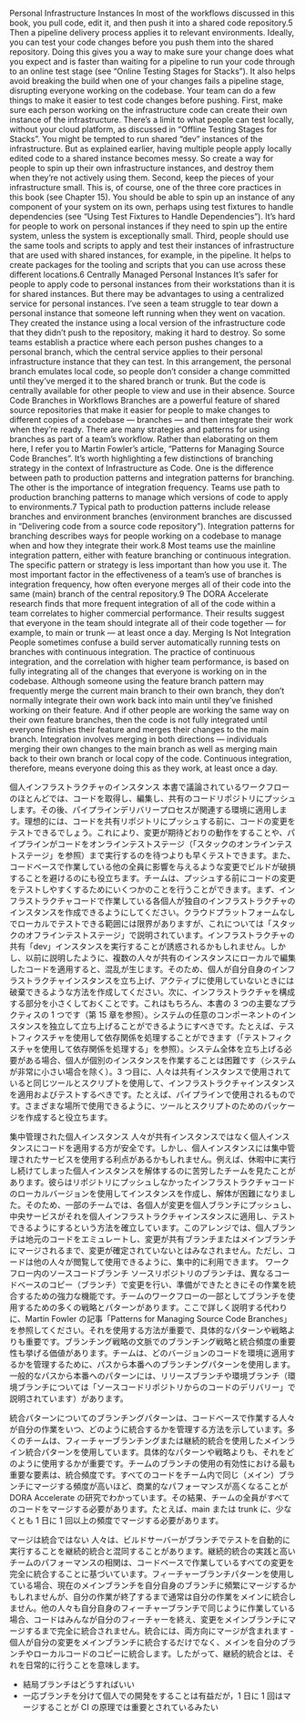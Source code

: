Personal Infrastructure Instances In most of the workflows discussed in this book, you pull code, edit it, and then push it into a shared code repository.5 Then a pipeline delivery process applies it to relevant environments. Ideally, you can test your code changes before you push them into the shared repository. Doing this gives you a way to make sure your change does what you expect and is faster than waiting for a pipeline to run your code through to an online test stage (see “Online Testing Stages for Stacks”). It also helps avoid breaking the build when one of your changes fails a pipeline stage, disrupting everyone working on the codebase. Your team can do a few things to make it easier to test code changes before pushing. First, make sure each person working on the infrastructure code can create their own instance of the infrastructure. There’s a limit to what people can test locally, without your cloud platform, as discussed in “Offline Testing Stages for Stacks”. You might be tempted to run shared “dev” instances of the infrastructure. But as explained earlier, having multiple people apply locally edited code to a shared instance becomes messy. So create a way for people to spin up their own infrastructure instances, and destroy them when they’re not actively using them. Second, keep the pieces of your infrastructure small. This is, of course, one of the three core practices in this book (see Chapter 15). You should be able to spin up an instance of any component of your system on its own, perhaps using test fixtures to handle dependencies (see “Using Test Fixtures to Handle Dependencies”). It’s hard for people to work on personal instances if they need to spin up the entire system, unless the system is exceptionally small. Third, people should use the same tools and scripts to apply and test their instances of infrastructure that are used with shared instances, for example, in the pipeline. It helps to create packages for the tooling and scripts that you can use across these different locations.6
Centrally Managed Personal Instances It’s safer for people to apply code to personal instances from their workstations than it is for shared instances. But there may be advantages to using a centralized service for personal instances. I’ve seen a team struggle to tear down a personal instance that someone left running when they went on vacation. They created the instance using a local version of the infrastructure code that they didn’t push to the repository, making it hard to destroy. So some teams establish a practice where each person pushes changes to a personal branch, which the central service applies to their personal infrastructure instance that they can test. In this arrangement, the personal branch emulates local code, so people don’t consider a change committed until they’ve merged it to the shared branch or trunk. But the code is centrally available for other people to view and use in their absence. Source Code Branches in Workflows Branches are a powerful feature of shared source repositories that make it easier for people to make changes to different copies of a codebase — branches — and then integrate their work when they’re ready. There are many strategies and patterns for using branches as part of a team’s workflow. Rather than elaborating on them here, I refer you to Martin Fowler’s article, “Patterns for Managing Source Code Branches”. It’s worth highlighting a few distinctions of branching strategy in the context of Infrastructure as Code. One is the difference between path to production patterns and integration patterns for branching. The other is the importance of integration frequency. Teams use path to production branching patterns to manage which versions of code to apply to environments.7 Typical path to production patterns include release branches and environment branches (environment branches are discussed in “Delivering code from a source code repository”).
Integration patterns for branching describes ways for people working on a codebase to manage when and how they integrate their work.8 Most teams use the mainline integration pattern, either with feature branching or continuous integration. The specific pattern or strategy is less important than how you use it. The most important factor in the effectiveness of a team’s use of branches is integration frequency, how often everyone merges all of their code into the same (main) branch of the central repository.9 The DORA Accelerate research finds that more frequent integration of all of the code within a team correlates to higher commercial performance. Their results suggest that everyone in the team should integrate all of their code together — for example, to main or trunk — at least once a day. Merging Is Not Integration People sometimes confuse a build server automatically running tests on branches with continuous integration. The practice of continuous integration, and the correlation with higher team performance, is based on fully integrating all of the changes that everyone is working on in the codebase. Although someone using the feature branch pattern may frequently merge the current main branch to their own branch, they don’t normally integrate their own work back into main until they’ve finished working on their feature. And if other people are working the same way on their own feature branches, then the code is not fully integrated until everyone finishes their feature and merges their changes to the main branch. Integration involves merging in both directions — individuals merging their own changes to the main branch as well as merging main back to their own branch or local copy of the code. Continuous integration, therefore, means everyone doing this as they work, at least once a day.

個人インフラストラクチャのインスタンス 本書で議論されているワークフローのほとんどでは、コードを取得し、編集し、共有のコードリポジトリにプッシュします。その後、パイプラインデリバリープロセスが関連する環境に適用します。理想的には、コードを共有リポジトリにプッシュする前に、コードの変更をテストできるでしょう。これにより、変更が期待どおりの動作をすることや、パイプラインがコードをオンラインテストステージ（「スタックのオンラインテストステージ」を参照）まで実行するのを待つよりも早くテストできます。また、コードベースで作業している他の全員に影響を与えるような変更でビルドが破損することを避けるのにも役立ちます。チームは、プッシュする前にコードの変更をテストしやすくするためにいくつかのことを行うことができます。まず、インフラストラクチャコードで作業している各個人が独自のインフラストラクチャのインスタンスを作成できるようにしてください。クラウドプラットフォームなしでローカルでテストできる範囲には限界がありますが、これについては「スタックのオフラインテストステージ」で説明されています。インフラストラクチャの共有「dev」インスタンスを実行することが誘惑されるかもしれません。しかし、以前に説明したように、複数の人々が共有のインスタンスにローカルで編集したコードを適用すると、混乱が生じます。そのため、個人が自分自身のインフラストラクチャインスタンスを立ち上げ、アクティブに使用していないときには破棄できるような方法を作成してください。次に、インフラストラクチャを構成する部分を小さくしておくことです。これはもちろん、本書の 3 つの主要なプラクティスの 1 つです（第 15 章を参照）。システムの任意のコンポーネントのインスタンスを独立して立ち上げることができるようにすべきです。たとえば、テストフィクスチャを使用して依存関係を処理することができます（「テストフィクスチャを使用して依存関係を処理する」を参照）。システム全体を立ち上げる必要がある場合、個人が個別のインスタンスを作業することは困難です（システムが非常に小さい場合を除く）。3 つ目に、人々は共有インスタンスで使用されていると同じツールとスクリプトを使用して、インフラストラクチャインスタンスを適用およびテストするべきです。たとえば、パイプラインで使用されるものです。さまざまな場所で使用できるように、ツールとスクリプトのためのパッケージを作成すると役立ちます。

集中管理された個人インスタンス 人々が共有インスタンスではなく個人インスタンスにコードを適用する方が安全です。しかし、個人インスタンスには集中管理されたサービスを使用する利点があるかもしれません。例えば、休暇中に実行し続けてしまった個人インスタンスを解体するのに苦労したチームを見たことがあります。彼らはリポジトリにプッシュしなかったインフラストラクチャコードのローカルバージョンを使用してインスタンスを作成し、解体が困難になりました。そのため、一部のチームでは、各個人が変更を個人ブランチにプッシュし、中央サービスがそれを個人インフラストラクチャインスタンスに適用し、テストできるようにするという方法を確立しています。このアレンジでは、個人ブランチは地元のコードをエミュレートし、変更が共有ブランチまたはメインブランチにマージされるまで、変更が確定されていないとはみなされません。ただし、コードは他の人々が閲覧して使用できるように、集中的に利用できます。 ワークフロー内のソースコードブランチ ソースリポジトリのブランチは、異なるコードベースのコピー（ブランチ）で変更を行い、準備ができたときにその作業を統合するための強力な機能です。チームのワークフローの一部としてブランチを使用するための多くの戦略とパターンがあります。ここで詳しく説明する代わりに、Martin Fowler の記事「Patterns for Managing Source Code Branches」を参照してください。それを使用する方法が重要で、具体的なパターンや戦略よりも重要です。ブランチング戦略の文脈でのブランチング戦略と統合頻度の重要性も挙げる価値があります。チームは、どのバージョンのコードを環境に適用するかを管理するために、パスから本番へのブランチングパターンを使用します。一般的なパスから本番へのパターンには、リリースブランチや環境ブランチ（環境ブランチについては「ソースコードリポジトリからのコードのデリバリー」で説明されています）があります。

統合パターンについてのブランチングパターンは、コードベースで作業する人々が自分の作業をいつ、どのように統合するかを管理する方法を示しています。多くのチームは、フィーチャーブランチングまたは継続的統合を使用したメインライン統合パターンを使用しています。具体的なパターンや戦略よりも、それをどのように使用するかが重要です。チームのブランチの使用の有効性における最も重要な要素は、統合頻度です。すべてのコードをチーム内で同じ（メイン）ブランチにマージする頻度が高いほど、商業的なパフォーマンスが高くなることが DORA Accelerate の研究でわかっています。その結果、チームの全員がすべてのコードをマージする必要があります。たとえば、main または trunk に、少なくとも 1 日に 1 回以上の頻度でマージする必要があります。

マージは統合ではない 人々は、ビルドサーバーがブランチでテストを自動的に実行することを継続的統合と混同することがあります。継続的統合の実践と高いチームのパフォーマンスの相関は、コードベースで作業しているすべての変更を完全に統合することに基づいています。フィーチャーブランチパターンを使用している場合、現在のメインブランチを自分自身のブランチに頻繁にマージするかもしれませんが、自分の作業が終了するまで通常は自分の作業をメインに統合しません。他の人々も自分自身のフィーチャーブランチで同じように作業している場合、コードはみんなが自分のフィーチャーを終え、変更をメインブランチにマージするまで完全に統合されません。統合には、両方向にマージが含まれます - 個人が自分の変更をメインブランチに統合するだけでなく、メインを自分のブランチやローカルコードのコピーに統合します。したがって、継続的統合とは、それを日常的に行うことを意味します。

- 結局ブランチはどうすればいい
- 一応ブランチを分けて個人での開発をすることは有益だが，1 日に 1 回はマージすることが CI の原理では重要とされているみたい
